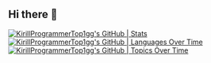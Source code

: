 ## Hi there 👋
[![KirillProgrammerTop1gg's GitHub | Stats](https://stats.quira.sh/KirillProgrammerTop1gg/github?theme=dark)](https://quira.sh?utm_source=widgets&utm_campaign=KirillProgrammerTop1gg)
[![KirillProgrammerTop1gg's GitHub | Languages Over Time](https://stats.quira.sh/KirillProgrammerTop1gg/languages-over-time?theme=dark)](https://quira.sh?utm_source=widgets&utm_campaign=KirillProgrammerTop1gg)
[![KirillProgrammerTop1gg's GitHub | Topics Over Time](https://stats.quira.sh/KirillProgrammerTop1gg/topics-over-time?theme=dark)](https://quira.sh?utm_source=widgets&utm_campaign=KirillProgrammerTop1gg)
